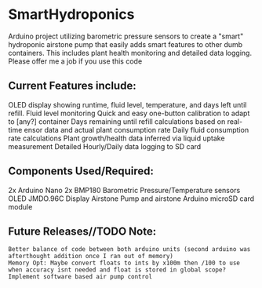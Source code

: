 # SmartHydroponics
Arduino project utilizing barometric pressure sensors to create a "smart" hydroponic airstone pump that easily adds smart features to other dumb containers. This includes plant health monitoring and detailed data logging. Please offer me a job if you use this code

## Current Features include:

OLED display showing runtime, fluid level, temperature, and days left until refill.
Fluid level monitoring
Quick and easy one-button calibration to adapt to [any?] container
Days remaining until refill calculations based on real-time ensor data and actual plant consumption rate
Daily fluid consumption rate calculations
Plant growth/health data inferred via liquid uptake measurement
Detailed Hourly/Daily data logging to SD card

## Components Used/Required:

2x Arduino Nano
2x BMP180 Barometric Pressure/Temperature sensors
OLED JMDO.96C Display
Airstone Pump and airstone
Arduino microSD card module

## Future Releases//TODO Note:
    Better balance of code between both arduino units (second arduino was afterthought addition once I ran out of memory)
    Memory Opt: Maybe convert floats to ints by x100m then /100 to use when accuracy isnt needed and float is stored in global scope?
    Implement software based air pump control
